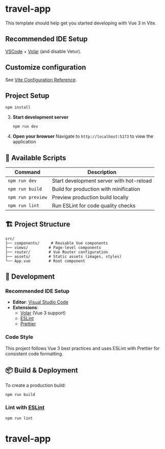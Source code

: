 # travel-app

This template should help get you started developing with Vue 3 in Vite.

## Recommended IDE Setup

[VSCode](https://code.visualstudio.com/) + [Volar](https://marketplace.visualstudio.com/items?itemName=Vue.volar) (and disable Vetur).

## Customize configuration

See [Vite Configuration Reference](https://vite.dev/config/).

## Project Setup

```sh
npm install
```

3. **Start development server**

   ```bash
   npm run dev
   ```

4. **Open your browser**
   Navigate to `http://localhost:5173` to view the application

## 📝 Available Scripts

| Command           | Description                              |
| ----------------- | ---------------------------------------- |
| `npm run dev`     | Start development server with hot-reload |
| `npm run build`   | Build for production with minification   |
| `npm run preview` | Preview production build locally         |
| `npm run lint`    | Run ESLint for code quality checks       |

## 🏗️ Project Structure

```
src/
├── components/     # Reusable Vue components
├── views/         # Page-level components
├── router/        # Vue Router configuration
├── assets/        # Static assets (images, styles)
└── App.vue        # Root component
```

## 🎨 Development

### Recommended IDE Setup

- **Editor**: [Visual Studio Code](https://code.visualstudio.com/)
- **Extensions**:
  - [Volar](https://marketplace.visualstudio.com/items?itemName=Vue.volar) (Vue 3 support)
  - [ESLint](https://marketplace.visualstudio.com/items?itemName=dbaeumer.vscode-eslint)
  - [Prettier](https://marketplace.visualstudio.com/items?itemName=esbenp.prettier-vscode)

### Code Style

This project follows Vue 3 best practices and uses ESLint with Prettier for consistent code formatting.

## 📦 Build & Deployment

To create a production build:

```bash
npm run build
```

### Lint with [ESLint](https://eslint.org/)

```sh
npm run lint
```

# travel-app
